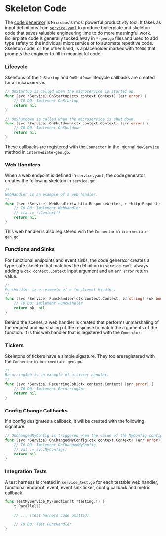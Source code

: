 # Skeleton Code

The [code generator](../blocks/codegen.md) is `Microbus`'s most powerful productivity tool. It takes as input definitions from [`service.yaml`](../tech/service-yaml.md) to produce boilerplate and skeleton code that saves valuable engineering time to do more meaningful work. Boilerplate code is generally tucked away in `*-gen.go` files and used to add type safety to the individual microservice or to automate repetitive code. Skeleton code, on the other hand, is a placeholder marked with `TODO`s that prompts the engineer to fill in meaningful code.

### Lifecycle

Skeletons of the `OnStartup` and `OnShutDown` lifecycle callbacks are created for all microservice.

```go
// OnStartup is called when the microservice is started up.
func (svc *Service) OnStartup(ctx context.Context) (err error) {
	// TO DO: Implement OnStartup
	return nil
}

// OnShutdown is called when the microservice is shut down.
func (svc *Service) OnShutdown(ctx context.Context) (err error) {
	// TO DO: Implement OnShutdown
	return nil
}
```

These callbacks are registered with the `Connector` in the internal `NewService` method in `intermediate-gen.go`.

### Web Handlers

When a web endpoint is defined in `service.yaml`, the code generator creates the following skeleton in `service.go`:

```go
/*
WebHandler is an example of a web handler.
*/
func (svc *Service) WebHandler(w http.ResponseWriter, r *http.Request) (err error) {
	// TO DO: Implement WebHandler
	// ctx := r.Context()
    return nil
}
```

This web handler is also registered with the `Connector` in `intermediate-gen.go`.

### Functions and Sinks

For functional endpoints and event sinks, the code generator creates a type-safe skeleton that matches the definition in `service.yaml`, always adding a `ctx context.Context` input argument and an `err error` return value.

```go
/*
FuncHandler is an example of a functional handler.
*/
func (svc *Service) FuncHandler(ctx context.Context, id string) (ok bool, err error) {
	// TO DO: Implement FuncHandler
    return ok, nil
}
```

Behind the scenes, a web handler is created that performs unmarshaling of the request and marshaling of the response to match the arguments of the function. It is this web handler that is registered with the `Connector`.

### Tickers

Skeletons of tickers have a simple signature. They too are registered with the `Connector` in `intermediate-gen.go`.

```go
/*
RecurringJob is an example of a ticker handler.
*/
func (svc *Service) RecurringJob(ctx context.Context) (err error) {
	// TO DO: Implement RecurringJob
    return nil
}
```

### Config Change Callbacks

If a config designates a callback, it will be created with the following signature:

```go
// OnChangedMyConfig is triggered when the value of the MyConfig config property changes.
func (svc *Service) OnChangedMyConfig(ctx context.Context) (err error) {
	// TO DO: Implement OnChangedMyConfig
    // val := svc.MyConfig()
    return nil
}
```

### Integration Tests

A test harness is created in `service_test.go` for each testable web handler, functional endpoint, event, event sink ticker, config callback and metric callback.

```go
func TestMyService_MyFunction(t *testing.T) {
	t.Parallel()
	
	// ... (test harness code omitted)

	// TO DO: Test FuncHandler
}
```
